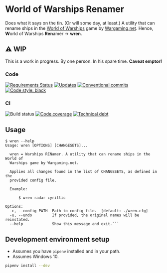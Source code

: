 # World of Warships Renamer

Does what it says on the tin. (Or will some day, at least.)
A utility that can rename ships in the [World of Warships] game by [Wargaming.net]. Hence, **W**orld of Warships **Ren**amer &rarr; **wren**.

## ⚠️ WIP

This is a work in progress. By one person. In his spare time. **Caveat emptor!**

### Code

[![Requirements Status][requirements-badge-img]][requirements-badge-href]
[![Updates][pyup-badge-img]][pyup-badge-href]
[![Conventional commits][conventional-commits-badge-img]][conventional-commits-badge-href]
[![Code style: black][black-badge-img]][black-badge-href]

### CI

![Build status][github-actions-badge-img]
[![Code coverage][codecov-badge-img]][codecov-badge-href]
[![Technical debt][sonarcloud-badge-img]][sonarcloud-badge-href]

## Usage

```
$ wren --help
Usage: wren [OPTIONS] [CHANGESETS]...

  wren = Warships RENamer. A utility that can rename ships in the World of
  Warships game by Wargaming.net.

  Applies all changes found in the list of CHANGESETS, as defined in the
  provided config file.

  Example:

      $ wren radar cyrillic

Options:
  -c, --config PATH  Path to config file.  [default: ./wren.cfg]
  -u, --undo         If provided, the original names will be reinstated.
  --help             Show this message and exit.```
```

## Development environment setup

* Assumes you have `pipenv` installed and in your path.
* Assumes Windows 10.

```bash
pipenv install --dev
```

[black-badge-href]: https://github.com/psf/black
[black-badge-img]: https://img.shields.io/badge/code%20style-black-000000.svg
[codecov-badge-href]: https://codecov.io/gh/kthy/wren
[codecov-badge-img]: https://codecov.io/gh/kthy/wren/branch/main/graph/badge.svg
[conventional-commits-badge-href]: https://www.conventionalcommits.org/en/v1.0.0/
[conventional-commits-badge-img]: https://img.shields.io/badge/conventional%20commits-1.0.0-blue.svg
[github-actions-badge-img]: https://github.com/kthy/wren/workflows/build/badge.svg
[pyup-badge-href]: https://pyup.io/repos/github/kthy/wren/
[pyup-badge-img]: https://pyup.io/repos/github/kthy/wren/shield.svg
[requirements-badge-href]: https://requires.io/github/kthy/wren/requirements/?branch=main
[requirements-badge-img]: https://requires.io/github/kthy/wren/requirements.svg?branch=main
[sonarcloud-badge-href]: https://sonarcloud.io/dashboard?id=kthy_wren
[sonarcloud-badge-img]: https://sonarcloud.io/api/project_badges/measure?project=kthy_wren&metric=sqale_index
[Wargaming.net]: https://wargaming.com/
[World of Warships]: https://worldofwarships.eu/
